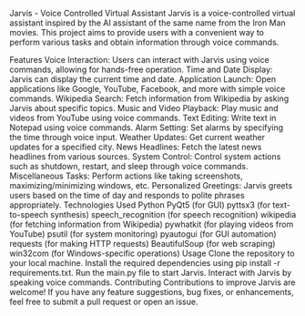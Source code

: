 Jarvis - Voice Controlled Virtual Assistant
Jarvis is a voice-controlled virtual assistant inspired by the AI assistant of the same name from the Iron Man movies. This project aims to provide users with a convenient way to perform various tasks and obtain information through voice commands.

Features
Voice Interaction: Users can interact with Jarvis using voice commands, allowing for hands-free operation.
Time and Date Display: Jarvis can display the current time and date.
Application Launch: Open applications like Google, YouTube, Facebook, and more with simple voice commands.
Wikipedia Search: Fetch information from Wikipedia by asking Jarvis about specific topics.
Music and Video Playback: Play music and videos from YouTube using voice commands.
Text Editing: Write text in Notepad using voice commands.
Alarm Setting: Set alarms by specifying the time through voice input.
Weather Updates: Get current weather updates for a specified city.
News Headlines: Fetch the latest news headlines from various sources.
System Control: Control system actions such as shutdown, restart, and sleep through voice commands.
Miscellaneous Tasks: Perform actions like taking screenshots, maximizing/minimizing windows, etc.
Personalized Greetings: Jarvis greets users based on the time of day and responds to polite phrases appropriately.
Technologies Used
Python
PyQt5 (for GUI)
pyttsx3 (for text-to-speech synthesis)
speech_recognition (for speech recognition)
wikipedia (for fetching information from Wikipedia)
pywhatkit (for playing videos from YouTube)
psutil (for system monitoring)
pyautogui (for GUI automation)
requests (for making HTTP requests)
BeautifulSoup (for web scraping)
win32com (for Windows-specific operations)
Usage
Clone the repository to your local machine.
Install the required dependencies using pip install -r requirements.txt.
Run the main.py file to start Jarvis.
Interact with Jarvis by speaking voice commands.
Contributing
Contributions to improve Jarvis are welcome! If you have any feature suggestions, bug fixes, or enhancements, feel free to submit a pull request or open an issue.
